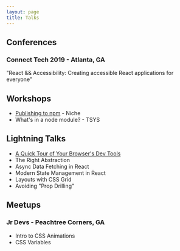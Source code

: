 ```yaml
---
layout: page
title: Talks
---
```


## Conferences

### Connect Tech 2019 - Atlanta, GA

"React && Accessibility: Creating accessible React applications for everyone"

## Workshops

- [Publishing to npm](./outlines/publishing-to-npm) - Niche
- What's in a node module? - TSYS

## Lightning Talks

- [A Quick Tour of Your Browser's Dev Tools](./outlines/tour-browser-dev-tools)
- The Right Abstraction
- Async Data Fetching in React
- Modern State Management in React
- Layouts with CSS Grid
- Avoiding "Prop Drilling"

## Meetups

### Jr Devs - Peachtree Corners, GA

- Intro to CSS Animations
- CSS Variables
